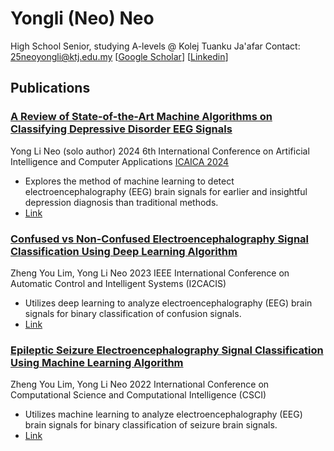 # Yongli (Neo) Neo
High School Senior, studying A-levels @ Kolej Tuanku Ja'afar
Contact: 25neoyongli@ktj.edu.my
[[Google Scholar](https://scholar.google.com/citations?user=miPGurwAAAAJ&hl=en)]
[[Linkedin](https://www.linkedin.com/in/neo-yong-li-23360b2b8/)]

## Publications
### [A Review of State-of-the-Art Machine Algorithms on Classifying Depressive Disorder EEG Signals](https://scholar.google.com/citations?view_op=view_citation&hl=en&user=miPGurwAAAAJ&citation_for_view=miPGurwAAAAJ:d1gkVwhDpl0C)
Yong Li Neo (solo author)
2024 6th International Conference on Artificial Intelligence and Computer Applications [ICAICA 2024](https://www.icaica.org/)
- Explores the method of machine learning to detect electroencephalography (EEG) brain signals for earlier and insightful depression diagnosis than traditional methods.
- [Link](https://ieeexplore.ieee.org/abstract/document/10822999)

### [Confused vs Non-Confused Electroencephalography Signal Classification Using Deep Learning Algorithm](https://scholar.google.com/citations?view_op=view_citation&hl=en&user=miPGurwAAAAJ&citation_for_view=miPGurwAAAAJ:u5HHmVD_uO8C)
Zheng You Lim, Yong Li Neo
2023 IEEE International Conference on Automatic Control and Intelligent Systems (I2CACIS)
- Utilizes deep learning to analyze electroencephalography (EEG) brain signals for binary classification of confusion signals.
- [Link](https://ieeexplore.ieee.org/document/10193048)

### [Epileptic Seizure Electroencephalography Signal Classification Using Machine Learning Algorithm](https://scholar.google.com/citations?view_op=view_citation&hl=en&user=miPGurwAAAAJ&citation_for_view=miPGurwAAAAJ:u-x6o8ySG0sC)
Zheng You Lim, Yong Li Neo
2022 International Conference on Computational Science and Computational Intelligence (CSCI)
- Utilizes machine learning to analyze electroencephalography (EEG) brain signals for binary classification of seizure brain signals.
- [Link](https://ieeexplore.ieee.org/abstract/document/10216670)
